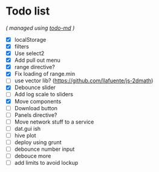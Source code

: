 # Todo list

_\( managed using [todo-md](https://github.com/Hypercubed/todo-md) \)_

- [x] localStorage
- [x] filters
- [x] Use select2
- [x] Add pull out menu
- [x] range directive?
- [x] Fix loading of range.min
- [ ] use vector lib?  (https://github.com/llafuente/js-2dmath)
- [x] Debounce slider
- [ ] Add log scale to sliders
- [x] Move components
- [ ] Download button
- [ ] Panels directive?
- [ ] Move network stuff to a service
- [ ] dat.gui ish
- [ ] hive plot
- [ ] deploy using grunt
- [ ] debounce number input
- [ ] debouce more
- [ ] add limits to avoid lockup